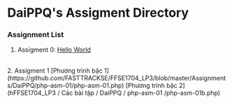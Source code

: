 # DaiPPQ's Assigment Directory

### Assignment List

1. Assigment 0: [Hello World](https://github.com/FASTTRACKSE/FFSE1704_LP3/blob/master/Assignments/ThanhCL/hello.php)
<br>
2. Assigment 1 
      [Phương trình bậc 1](https://github.com/FASTTRACKSE/FFSE1704_LP3/blob/master/Assignments/DaiPPQ/php-asm-01/php-asm-01.php)
      [Phương trình bậc 2](hFFSE1704_LP3 / Các bài tập / DaiPPQ / php-asm-01 /php-asm-01b.php)
